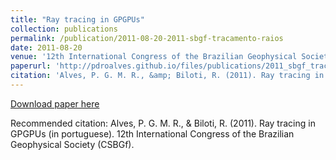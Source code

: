 ```yaml
---
title: "Ray tracing in GPGPUs"
collection: publications
permalink: /publication/2011-08-20-2011-sbgf-tracamento-raios
date: 2011-08-20
venue: '12th International Congress of the Brazilian Geophysical Society'
paperurl: 'http://pdroalves.github.io/files/publications/2011_sbgf_tracamento_raios.pdf'
citation: 'Alves, P. G. M. R., &amp; Biloti, R. (2011). Ray tracing in GPGPUs (in portuguese). 12th International Congress of the Brazilian Geophysical Society (CSBGf).'
---
```


<a href='http://pdroalves.github.io/files/publications/2011_sbgf_tracamento_raios.pdf'>Download paper here</a>

Recommended citation: Alves, P. G. M. R., & Biloti, R. (2011). Ray tracing in GPGPUs (in portuguese). 12th International Congress of the Brazilian Geophysical Society (CSBGf).